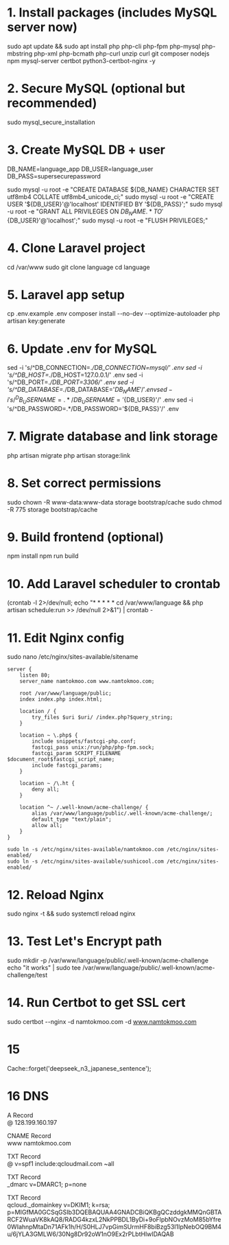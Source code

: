 # 1. Install packages (includes MySQL server now)
sudo apt update && sudo apt install php php-cli php-fpm php-mysql php-mbstring php-xml php-bcmath php-curl unzip curl git composer nodejs npm mysql-server certbot python3-certbot-nginx -y

# 2. Secure MySQL (optional but recommended)
sudo mysql_secure_installation

# 3. Create MySQL DB + user
DB_NAME=language_app
DB_USER=language_user
DB_PASS=supersecurepassword

sudo mysql -u root -e "CREATE DATABASE ${DB_NAME} CHARACTER SET utf8mb4 COLLATE utf8mb4_unicode_ci;"
sudo mysql -u root -e "CREATE USER '${DB_USER}'@'localhost' IDENTIFIED BY '${DB_PASS}';"
sudo mysql -u root -e "GRANT ALL PRIVILEGES ON ${DB_NAME}.* TO '${DB_USER}'@'localhost';"
sudo mysql -u root -e "FLUSH PRIVILEGES;"

# 4. Clone Laravel project
cd /var/www
sudo git clone <your-repo-url> language
cd language

# 5. Laravel app setup
cp .env.example .env
composer install --no-dev --optimize-autoloader
php artisan key:generate

# 6. Update .env for MySQL
sed -i 's/^DB_CONNECTION=.*/DB_CONNECTION=mysql/' .env
sed -i 's/^DB_HOST=.*/DB_HOST=127.0.0.1/' .env
sed -i 's/^DB_PORT=.*/DB_PORT=3306/' .env
sed -i 's/^DB_DATABASE=.*/DB_DATABASE='${DB_NAME}'/' .env
sed -i 's/^DB_USERNAME=.*/DB_USERNAME='${DB_USER}'/' .env
sed -i 's/^DB_PASSWORD=.*/DB_PASSWORD='${DB_PASS}'/' .env

# 7. Migrate database and link storage
php artisan migrate
php artisan storage:link

# 8. Set correct permissions
sudo chown -R www-data:www-data storage bootstrap/cache
sudo chmod -R 775 storage bootstrap/cache

# 9. Build frontend (optional)
npm install
npm run build

# 10. Add Laravel scheduler to crontab
(crontab -l 2>/dev/null; echo "* * * * * cd /var/www/language && php artisan schedule:run >> /dev/null 2>&1") | crontab -

# 11. Edit Nginx config
sudo nano /etc/nginx/sites-available/sitename

    server {
        listen 80;
        server_name namtokmoo.com www.namtokmoo.com;

        root /var/www/language/public;
        index index.php index.html;

        location / {
            try_files $uri $uri/ /index.php?$query_string;
        }

        location ~ \.php$ {
            include snippets/fastcgi-php.conf;
            fastcgi_pass unix:/run/php/php-fpm.sock;
            fastcgi_param SCRIPT_FILENAME $document_root$fastcgi_script_name;
            include fastcgi_params;
        }

        location ~ /\.ht {
            deny all;
        }

        location ^~ /.well-known/acme-challenge/ {
            alias /var/www/language/public/.well-known/acme-challenge/;
            default_type "text/plain";
            allow all;
        }
    }

    sudo ln -s /etc/nginx/sites-available/namtokmoo.com /etc/nginx/sites-enabled/
    sudo ln -s /etc/nginx/sites-available/sushicool.com /etc/nginx/sites-enabled/

# 12. Reload Nginx
sudo nginx -t && sudo systemctl reload nginx

# 13. Test Let's Encrypt path
sudo mkdir -p /var/www/language/public/.well-known/acme-challenge
echo "it works" | sudo tee /var/www/language/public/.well-known/acme-challenge/test

# 14. Run Certbot to get SSL cert
sudo certbot --nginx -d namtokmoo.com -d www.namtokmoo.com

# 15
Cache::forget('deepseek_n3_japanese_sentence');

# 16 DNS

A Record	
@
128.199.160.197

CNAME Record	
www
namtokmoo.com

TXT Record	
@
v=spf1 include:qcloudmail.com ~all

TXT Record	
_dmarc
v=DMARC1; p=none

TXT Record	
qcloud._domainkey
v=DKIM1; k=rsa; p=MIGfMA0GCSqGSIb3DQEBAQUAA4GNADCBiQKBgQCzddgkMMQnGBTARCF2WuaVK8kAQ8/RADG4kzxL2NkPPBDL1ByDi+9oFlpbNOvzMoM85bYfre0WIahnpMtaDn71AFk1h/H/S0HLJ7vpGimSUrmHF8biBzg53l1IpNebOQ9BM4u/6jYLA3GMLW6/30Ng8Dr92oW1nO9Ex2rPLbtHlwIDAQAB



